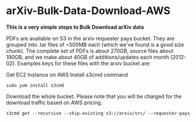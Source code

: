 # arXiv-Bulk-Data-Download-AWS

**This is a very simple steps to Bulk Download arXiv data**

PDFs are available on S3 in the arxiv requester pays bucket. They are grouped into .tar files of \~500MB each (which we've found is a good size chunk). The complete set of PDFs is about 270GB, source files about 190GB, and we make about 40GB of additions/updates each month (2012-02). Examples keys for these files with the arxiv bucket are:



Get EC2 Instance on AWS 
Install s3cmd command

```sudo yum install s3cmd```

Download the whole bucket. Please note that you will be charged for the download traffic based on AWS pricing. 

```s3cmd get --recursive --skip-existing s3://arxiv/src/ --requester-pays```
